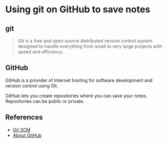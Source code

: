 # Using git on GitHub to save notes

## git

> Git is a free and open source distributed version control system designed to handle everything from small to very large projects with speed and efficiency.

## GitHub

GitHub is a provider of Internet hosting for software development and version control using Git.

GitHub lets you create repositories where you can save your notes. Repositories can be public or private.

## References

- [Git SCM](https://git-scm.com/)
- [About GitHub](https://en.wikipedia.org/wiki/GitHub)
